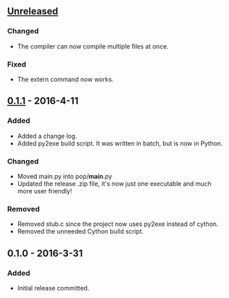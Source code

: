 ## [Unreleased]
### Changed
- The compiler can now compile multiple files at once.

### Fixed
- The extern command now works.

## [0.1.1] - 2016-4-11
### Added
- Added a change log.
- Added py2exe build script. It was written in batch, but is now in Python.

### Changed
- Moved main.py into pop/__main__.py
- Updated the release .zip file, it's now just one executable and much more user friendly!

### Removed
- Removed stub.c since the project now uses py2exe instead of cython.
- Removed the unneeded Cython build script.

## 0.1.0 - 2016-3-31
### Added
- Initial release committed.

[Unreleased]: https://github.com/I8087/Pop/Compare/v0.1.1...master
[0.1.1]: https://github.com/I8087/Pop/compare/v0.1...v0.1.1
